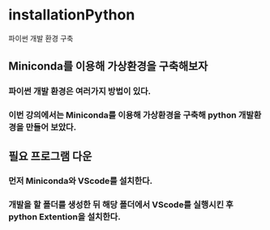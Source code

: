 # installationPython
파이썬 개발 환경 구축

## Miniconda를 이용해 가상환경을 구축해보자

### 파이썬 개발 환경은 여러가지 방법이 있다. 
### 이번 강의에서는 Miniconda를 이용해 가상환경을 구축해 python 개발환경을 만들어 보았다.

## 필요 프로그램 다운

### 먼저 Miniconda와 VScode를 설치한다.
### 개발을 할 폴더를 생성한 뒤 해당 폴더에서 VScode를 실행시킨 후 python Extention을 설치한다.
